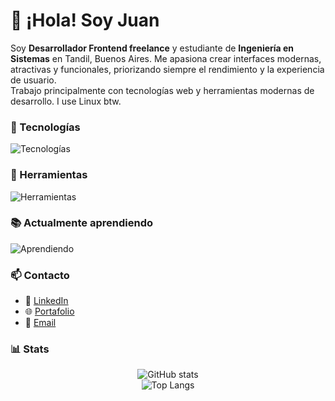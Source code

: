 # 👋 ¡Hola! Soy Juan

Soy **Desarrollador Frontend freelance** y estudiante de **Ingeniería en Sistemas** en Tandil, Buenos Aires. Me apasiona crear interfaces modernas, atractivas y funcionales, priorizando siempre el rendimiento y la experiencia de usuario.  
Trabajo principalmente con tecnologías web y herramientas modernas de desarrollo. I use Linux btw.


### 📌 Tecnologías
<div>
  <img src="https://skillicons.dev/icons?i=html,css,js,ts,react,tailwind,astro" alt="Tecnologías" />
</div>


### 🔧 Herramientas
<div >
  <img src="https://skillicons.dev/icons?i=linux,git,github,figma,notion,vscode,vite,vercel" alt="Herramientas" />
</div>


### 📚 Actualmente aprendiendo
<div >
  <img src="https://skillicons.dev/icons?i=java,cpp,nodejs,nextjs" alt="Aprendiendo" />
</div>


### 📫 Contacto

- 💼 [LinkedIn](https://www.linkedin.com/in/juan-peñalba-0025b6246/)  
- 🌐 [Portafolio](https://juanpenalba.vercel.app)  
- 📩 [Email](mailto:juantandil123@gmail.com)


### 📊 Stats

<div align="center">
  <img src="https://github-readme-stats.vercel.app/api?username=JuanPE44&show_icons=true&theme=github_dark" alt="GitHub stats" />
  <br />
  <img src="https://github-readme-stats.vercel.app/api/top-langs/?username=JuanPE44&layout=compact&theme=github_dark" alt="Top Langs" />
</div>


